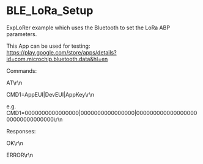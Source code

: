 # BLE_LoRa_Setup
ExpLoRer example which uses the Bluetooth to set the LoRa ABP parameters.

This App can be used for testing:
https://play.google.com/store/apps/details?id=com.microchip.bluetooth.data&hl=en

Commands:

AT\r\n

CMD1=AppEUI|DevEUI|AppKey\r\n

e.g. CMD1=0000000000000000|0000000000000000|00000000000000000000000000000000\r\n 

Responses:

OK\r\n

ERROR\r\n